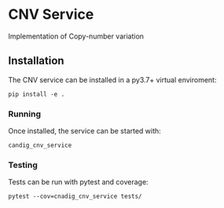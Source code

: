 
# CNV Service

Implementation of Copy-number variation

## Installation

The CNV service can be installed in a py3.7+ virtual enviroment:
```
pip install -e .
```

### Running

Once installed, the service can be started with:

```
candig_cnv_service
```

### Testing

Tests can be run with pytest and coverage:
```
pytest --cov=cnadig_cnv_service tests/
```
